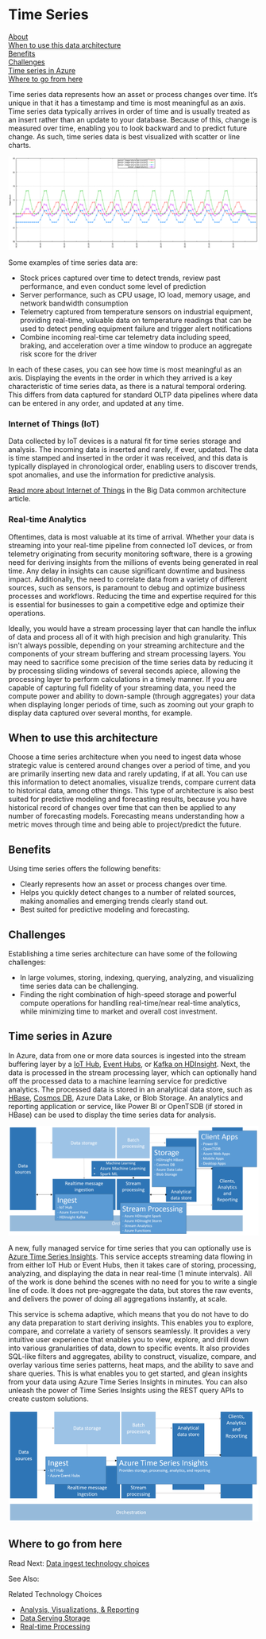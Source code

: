 # Time Series

[About]()  
[When to use this data architecture](#whentouse)  
[Benefits](#benefits)  
[Challenges](#challenges)  
[Time series in Azure](#inazure)   
[Where to go from here](#wheretogo)  

<a name="about"></a>
Time series data represents how an asset or process changes over time. It’s unique in that it has a timestamp and time is most meaningful as an axis. Time series data typically arrives in order of time and is usually treated as an insert rather than an update to your database. Because of this, change is measured over time, enabling you to look backward and to predict future change. As such, time series data is best visualized with scatter or line charts.

![Time series data visualized in a line chart](./images/time-series-chart.png)

Some examples of time series data are:

- Stock prices captured over time to detect trends, review past performance, and even conduct some level of prediction
- Server performance, such as CPU usage, IO load, memory usage, and network bandwidth consumption
- Telemetry captured from temperature sensors on industrial equipment, providing real-time, valuable data on temperature readings that can be used to detect pending equipment failure and trigger alert notifications
- Combine incoming real-time car telemetry data including speed, braking, and acceleration over a time window to produce an aggregate risk score for the driver

In each of these cases, you can see how time is most meaningful as an axis. Displaying the events in the order in which they arrived is a key characteristic of time series data, as there is a natural temporal ordering. This differs from data captured for standard OLTP data pipelines where data can be entered in any order, and updated at any time.

### Internet of Things (IoT)

Data collected by IoT devices is a natural fit for time series storage and analysis. The incoming data is inserted and rarely, if ever, updated. The data is time stamped and inserted in the order it was received, and this data is typically displayed in chronological order, enabling users to discover trends, spot anomalies, and use the information for predictive analysis.

[Read more about Internet of Things](../common-architectures/big-data.md#-internet-of-things-iot) in the Big Data common architecture article.

### Real-time Analytics

Oftentimes, data is most valuable at its time of arrival. Whether your data is streaming into your real-time pipeline from connected IoT devices, or from telemetry originating from security monitoring software, there is a growing need for deriving insights from the millions of events being generated in real time. Any delay in insights can cause significant downtime and business impact. Additionally, the need to correlate data from a variety of different sources, such as sensors, is paramount to debug and optimize business processes and workflows. Reducing the time and expertise required for this is essential for businesses to gain a competitive edge and optimize their operations.

Ideally, you would have a stream processing layer that can handle the influx of data and process all of it with high precision and high granularity. This isn't always possible, depending on your streaming architecture and the components of your stream buffering and stream processing layers. You may need to sacrifice some precision of the time series data by reducing it by processing sliding windows of several seconds apiece, allowing the processing layer to perform calculations in a timely manner. If you are capable of capturing full fidelity of your streaming data, you need the compute power and ability to down-sample (through aggregates) your data when displaying longer periods of time, such as zooming out your graph to display data captured over several months, for example.

## <a name="whentouse"></a>When to use this architecture

Choose a time series architecture when you need to ingest data whose strategic value is centered around changes over a period of time, and you are primarily inserting new data and rarely updating, if at all. You can use this information to detect anomalies, visualize trends, compare current data to historical data, among other things. This type of architecture is also best suited for predictive modeling and forecasting results, because you have historical record of changes over time that can then be applied to any number of forecasting models. Forecasting means understanding how a metric moves through time and being able to project/predict the future.

## <a name="benefits"></a>Benefits

Using time series offers the following benefits:

* Clearly represents how an asset or process changes over time.
* Helps you quickly detect changes to a number of related sources, making anomalies and emerging trends clearly stand out.
* Best suited for predictive modeling and forecasting.

## <a name="challenges"></a>Challenges

Establishing a time series architecture can have some of the following challenges:

* In large volumes, storing, indexing, querying, analyzing, and visualizing time series data can be challenging.
* Finding the right combination of high-speed storage and powerful compute operations for handling real-time/near real-time analytics, while minimizing time to market and overall cost investment.

## <a name="inazure"></a>Time series in Azure

In Azure, data from one or more data sources is ingested into the stream buffering layer by a [IoT Hub](https://docs.microsoft.com/azure/iot-hub/), [Event Hubs](https://docs.microsoft.com/azure/event-hubs/), or [Kafka on HDInsight](https://docs.microsoft.com/azure/hdinsight/kafka/apache-kafka-introduction). Next, the data is processed in the stream processing layer, which can optionally hand off the processed data to a machine learning service for predictive analytics. The processed data is stored in an analytical data store, such as [HBase](https://docs.microsoft.com/azure/hdinsight/hbase/apache-hbase-overview), [Cosmos DB](https://docs.microsoft.com/en-us/azure/cosmos-db/), Azure Data Lake, or Blob Storage. An analytics and reporting application or service, like Power BI or OpenTSDB (if stored in HBase) can be used to display the time series data for analysis.

![Time Series in Azure](./images/time-series.png)

A new, fully managed service for time series that you can optionally use is [Azure Time Series Insights](https://docs.microsoft.com/azure/time-series-insights/). This service accepts streaming data flowing in from either IoT Hub or Event Hubs, then it takes care of storing, processing, analyzing, and displaying the data in near real-time (1 minute intervals). All of the work is done behind the scenes with no need for you to write a single line of code. It does not pre-aggregate the data, but stores the raw events, and delivers the power of doing all aggregations instantly, at scale.

This service is schema adaptive, which means that you do not have to do any data preparation to start deriving insights. This enables you to explore, compare, and correlate a variety of sensors seamlessly. It provides a very intuitive user experience that enables you to view, explore, and drill down into various granularities of data, down to specific events. It also provides SQL-like filters and aggregates, ability to construct, visualize, compare, and overlay various time series patterns, heat maps, and the ability to save and share queries. This is what enables you to get started, and glean insights from your data using Azure Time Series Insights in minutes. You can also unleash the power of Time Series Insights using the REST query APIs to create custom solutions.

![Time Series Insights](./images/time-series-insights.png)


## <a name="wheretogo"></a>Where to go from here
Read Next:
[Data ingest technology choices](../technology-choices/data-ingest.md)

See Also:

Related Technology Choices
- [Analysis, Visualizations, & Reporting](../technology-choices/analysis-visualizations-reporting.md)
- [Data Serving Storage](../technology-choices/data-serving-storage.md)
- [Real-time Processing](../technology-choices/real-time-processing.md)